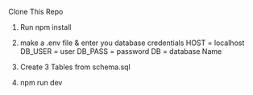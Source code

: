 Clone This Repo

1. Run npm install

2. make a .env file & enter you database credentials
HOST = localhost
DB_USER = user
DB_PASS = password
DB = database Name

3. Create 3 Tables from schema.sql 

4. npm run dev